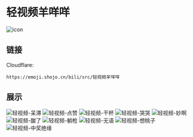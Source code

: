 # 轻视频羊咩咩
![icon](https://emoji.shojo.cn/bili/src/轻视频羊咩咩/icon.png)
## 链接
Cloudflare:
```
https://emoji.shojo.cn/bili/src/轻视频羊咩咩
```
## 展示
![轻视频-呆滞](https://emoji.shojo.cn/bili/src/轻视频羊咩咩/轻视频-呆滞.png)
![轻视频-点赞](https://emoji.shojo.cn/bili/src/轻视频羊咩咩/轻视频-点赞.png)
![轻视频-干杯](https://emoji.shojo.cn/bili/src/轻视频羊咩咩/轻视频-干杯.png)
![轻视频-哭哭](https://emoji.shojo.cn/bili/src/轻视频羊咩咩/轻视频-哭哭.png)
![轻视频-妙啊](https://emoji.shojo.cn/bili/src/轻视频羊咩咩/轻视频-妙啊.png)
![轻视频-酸了](https://emoji.shojo.cn/bili/src/轻视频羊咩咩/轻视频-酸了.png)
![轻视频-躺枪](https://emoji.shojo.cn/bili/src/轻视频羊咩咩/轻视频-躺枪.png)
![轻视频-无语](https://emoji.shojo.cn/bili/src/轻视频羊咩咩/轻视频-无语.png)
![轻视频-想桃子](https://emoji.shojo.cn/bili/src/轻视频羊咩咩/轻视频-想桃子.png)
![轻视频-中奖绝缘](https://emoji.shojo.cn/bili/src/轻视频羊咩咩/轻视频-中奖绝缘.png)
